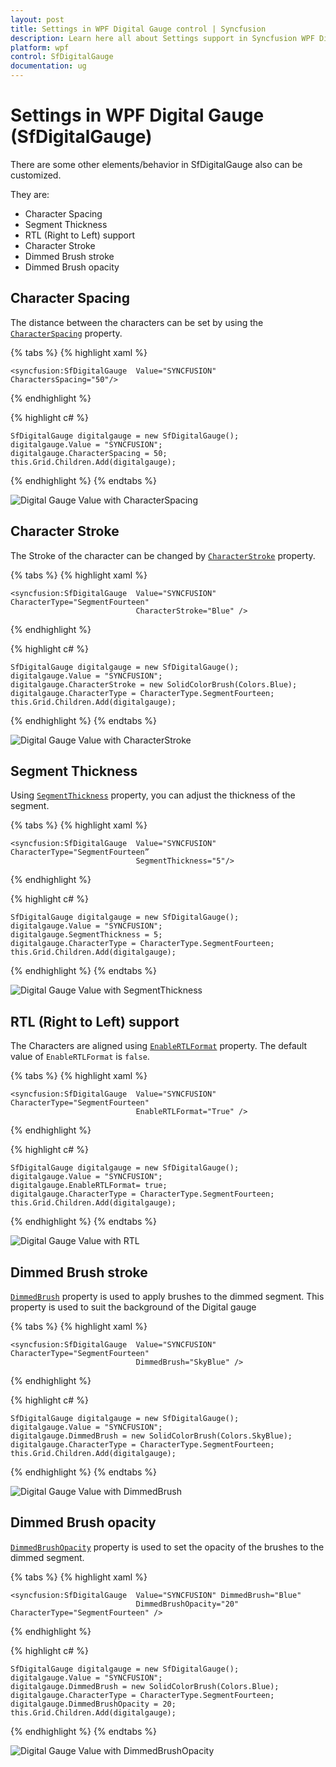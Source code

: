 ```yaml
---
layout: post
title: Settings in WPF Digital Gauge control | Syncfusion
description: Learn here all about Settings support in Syncfusion WPF Digital Gauge (SfDigitalGauge) control and more.
platform: wpf
control: SfDigitalGauge
documentation: ug
---
```


# Settings in WPF Digital Gauge (SfDigitalGauge)

There are some other elements/behavior in SfDigitalGauge also can be customized. 

They are:

* Character Spacing
* Segment Thickness
* RTL (Right to Left) support
* Character Stroke
* Dimmed Brush stroke
* Dimmed Brush opacity

## Character Spacing

The distance between the characters can be set by using the [`CharacterSpacing`](https://help.syncfusion.com/cr/wpf/Syncfusion.UI.Xaml.Gauges.SfDigitalGauge.html#Syncfusion_UI_Xaml_Gauges_SfDigitalGauge_CharactersSpacing) property.

{% tabs %}
{% highlight xaml %}

    <syncfusion:SfDigitalGauge  Value="SYNCFUSION" CharactersSpacing="50"/>

{% endhighlight %}

{% highlight c# %}

    SfDigitalGauge digitalgauge = new SfDigitalGauge();
    digitalgauge.Value = "SYNCFUSION";
    digitalgauge.CharacterSpacing = 50;
    this.Grid.Children.Add(digitalgauge);      

{% endhighlight %}
{% endtabs %}

![Digital Gauge Value with CharacterSpacing](Settings_images/Settings_img1.png)

## Character Stroke

The Stroke of the character can be changed by [`CharacterStroke`](https://help.syncfusion.com/cr/wpf/Syncfusion.UI.Xaml.Gauges.SfDigitalGauge.html#Syncfusion_UI_Xaml_Gauges_SfDigitalGauge_CharacterStroke) property.

{% tabs %}
{% highlight xaml %}

    <syncfusion:SfDigitalGauge  Value="SYNCFUSION"   CharacterType="SegmentFourteen" 
                                CharacterStroke="Blue" />

{% endhighlight %}

{% highlight c# %}

    SfDigitalGauge digitalgauge = new SfDigitalGauge();
    digitalgauge.Value = "SYNCFUSION";
    digitalgauge.CharacterStroke = new SolidColorBrush(Colors.Blue);
    digitalgauge.CharacterType = CharacterType.SegmentFourteen;
    this.Grid.Children.Add(digitalgauge);
    
{% endhighlight %}
{% endtabs %}

![Digital Gauge Value with CharacterStroke](Settings_images/Settings_img2.png)

## Segment Thickness

Using [`SegmentThickness`](https://help.syncfusion.com/cr/wpf/Syncfusion.UI.Xaml.Gauges.SfDigitalGauge.html#Syncfusion_UI_Xaml_Gauges_SfDigitalGauge_SegmentThickness) property, you can adjust the thickness of the segment.

{% tabs %}
{% highlight xaml %}

    <syncfusion:SfDigitalGauge  Value="SYNCFUSION"  CharacterType="SegmentFourteen”  
                                SegmentThickness="5"/>
    
{% endhighlight %}

{% highlight c# %}

    SfDigitalGauge digitalgauge = new SfDigitalGauge();
    digitalgauge.Value = "SYNCFUSION";
    digitalgauge.SegmentThickness = 5;
    digitalgauge.CharacterType = CharacterType.SegmentFourteen;
    this.Grid.Children.Add(digitalgauge);

{% endhighlight %}
{% endtabs %}

![Digital Gauge Value with SegmentThickness](Settings_images/Settings_img3.png)

## RTL (Right to Left) support

The Characters are aligned using [`EnableRTLFormat`](https://help.syncfusion.com/cr/wpf/Syncfusion.UI.Xaml.Gauges.SfDigitalGauge.html#Syncfusion_UI_Xaml_Gauges_SfDigitalGauge_EnableRTLFormat) property. The default value of `EnableRTLFormat` is `false`.

{% tabs %}
{% highlight xaml %}

    <syncfusion:SfDigitalGauge  Value="SYNCFUSION"  CharacterType="SegmentFourteen"   
                                EnableRTLFormat="True" />

{% endhighlight %}

{% highlight c# %}

    SfDigitalGauge digitalgauge = new SfDigitalGauge();
    digitalgauge.Value = "SYNCFUSION";
    digitalgauge.EnableRTLFormat= true;
    digitalgauge.CharacterType = CharacterType.SegmentFourteen;
    this.Grid.Children.Add(digitalgauge);

{% endhighlight %}
{% endtabs %}

![Digital Gauge Value with RTL](Settings_images/Settings_img4.png)

## Dimmed Brush stroke

[`DimmedBrush`](https://help.syncfusion.com/cr/wpf/Syncfusion.UI.Xaml.Gauges.SfDigitalGauge.html#Syncfusion_UI_Xaml_Gauges_SfDigitalGauge_DimmedBrush) property is used to apply brushes to the dimmed segment. This property is used to suit the background of the Digital gauge

{% tabs %}
{% highlight xaml %}

    <syncfusion:SfDigitalGauge  Value="SYNCFUSION" CharacterType="SegmentFourteen"  
                                DimmedBrush="SkyBlue" />

{% endhighlight %}

{% highlight c# %}

    SfDigitalGauge digitalgauge = new SfDigitalGauge();
    digitalgauge.Value = "SYNCFUSION";
    digitalgauge.DimmedBrush = new SolidColorBrush(Colors.SkyBlue);
    digitalgauge.CharacterType = CharacterType.SegmentFourteen;
    this.Grid.Children.Add(digitalgauge);

{% endhighlight %}
{% endtabs %}

![Digital Gauge Value with DimmedBrush](Settings_images/Settings_img5.png)

## Dimmed Brush opacity

[`DimmedBrushOpacity`](https://help.syncfusion.com/cr/wpf/Syncfusion.UI.Xaml.Gauges.SfDigitalGauge.html#Syncfusion_UI_Xaml_Gauges_SfDigitalGauge_DimmedBrushOpacity) property is used to set the opacity of the brushes to the dimmed segment.

{% tabs %}
{% highlight xaml %}

    <syncfusion:SfDigitalGauge  Value="SYNCFUSION" DimmedBrush="Blue"  
                                DimmedBrushOpacity="20" CharacterType="SegmentFourteen" />

{% endhighlight %}

{% highlight c# %}

    SfDigitalGauge digitalgauge = new SfDigitalGauge();
    digitalgauge.Value = "SYNCFUSION";
    digitalgauge.DimmedBrush = new SolidColorBrush(Colors.Blue);
    digitalgauge.CharacterType = CharacterType.SegmentFourteen;
    digitalgauge.DimmedBrushOpacity = 20;
    this.Grid.Children.Add(digitalgauge);

{% endhighlight %}
{% endtabs %}

![Digital Gauge Value with DimmedBrushOpacity](Settings_images/Settings_img6.png)
